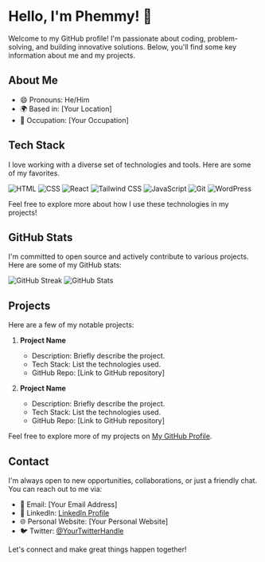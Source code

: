 # Hello, I'm Phemmy! 👋

Welcome to my GitHub profile! I'm passionate about coding, problem-solving, and building innovative solutions. Below, you'll find some key information about me and my projects.

## About Me

- 😄 Pronouns: He/Him
- 🌍 Based in: [Your Location]
- 💼 Occupation: [Your Occupation]

## Tech Stack

I love working with a diverse set of technologies and tools. Here are some of my favorites.

![HTML](https://upload.wikimedia.org/wikipedia/commons/6/61/HTML5_logo_and_wordmark.svg)
![CSS](https://upload.wikimedia.org/wikipedia/commons/d/d5/CSS3_logo_and_wordmark.svg)
![React](https://upload.wikimedia.org/wikipedia/commons/a/a7/React-icon.svg)
![Tailwind CSS](https://upload.wikimedia.org/wikipedia/commons/e/e0/Tailwind_CSS_logo.svg)
![JavaScript](https://upload.wikimedia.org/wikipedia/commons/9/99/Unofficial_JavaScript_logo_2.svg)
![Git](https://upload.wikimedia.org/wikipedia/commons/e/e0/Git-logo.svg)
![WordPress](https://upload.wikimedia.org/wikipedia/commons/9/93/Wordpress_Blue_logo.png)

Feel free to explore more about how I use these technologies in my projects!


## GitHub Stats

I'm committed to open source and actively contribute to various projects. Here are some of my GitHub stats:

![GitHub Streak](https://github-readme-streak-stats.herokuapp.com/?user=YourGitHubUsername)
![GitHub Stats](https://github-readme-stats.vercel.app/api?username=YourGitHubUsername&show_icons=true)

## Projects

Here are a few of my notable projects:

1. **Project Name**
   - Description: Briefly describe the project.
   - Tech Stack: List the technologies used.
   - GitHub Repo: [Link to GitHub repository]

2. **Project Name**
   - Description: Briefly describe the project.
   - Tech Stack: List the technologies used.
   - GitHub Repo: [Link to GitHub repository]

Feel free to explore more of my projects on [My GitHub Profile](https://github.com/YourGitHubUsername).

## Contact

I'm always open to new opportunities, collaborations, or just a friendly chat. You can reach out to me via:

- 📧 Email: [Your Email Address]
- 💬 LinkedIn: [LinkedIn Profile](https://www.linkedin.com/in/YourLinkedInProfile)
- 🌐 Personal Website: [Your Personal Website]
- 🐦 Twitter: [@YourTwitterHandle](https://twitter.com/YourTwitterHandle)

Let's connect and make great things happen together!
